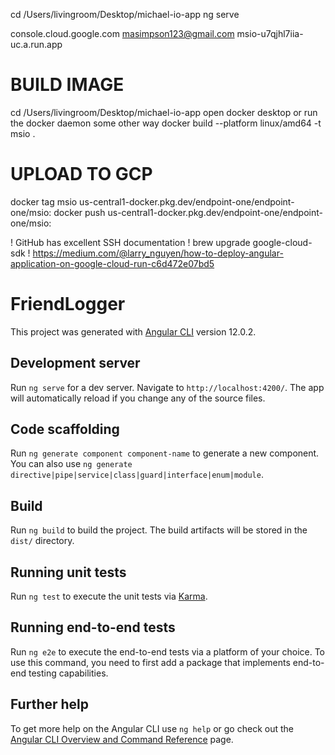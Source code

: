 cd /Users/livingroom/Desktop/michael-io-app
ng serve

console.cloud.google.com
masimpson123@gmail.com
msio-u7qjhl7iia-uc.a.run.app

# BUILD IMAGE
cd /Users/livingroom/Desktop/michael-io-app
open docker desktop or run the docker daemon some other way
docker build --platform linux/amd64 -t msio .

# UPLOAD TO GCP
docker tag msio us-central1-docker.pkg.dev/endpoint-one/endpoint-one/msio:<mmddyy>
docker push us-central1-docker.pkg.dev/endpoint-one/endpoint-one/msio:<mmddyy>

! GitHub has excellent SSH documentation
! brew upgrade google-cloud-sdk
! https://medium.com/@larry_nguyen/how-to-deploy-angular-application-on-google-cloud-run-c6d472e07bd5

# FriendLogger

This project was generated with [Angular CLI](https://github.com/angular/angular-cli) version 12.0.2.

## Development server

Run `ng serve` for a dev server. Navigate to `http://localhost:4200/`. The app will automatically reload if you change any of the source files.

## Code scaffolding

Run `ng generate component component-name` to generate a new component. You can also use `ng generate directive|pipe|service|class|guard|interface|enum|module`.

## Build

Run `ng build` to build the project. The build artifacts will be stored in the `dist/` directory.

## Running unit tests

Run `ng test` to execute the unit tests via [Karma](https://karma-runner.github.io).

## Running end-to-end tests

Run `ng e2e` to execute the end-to-end tests via a platform of your choice. To use this command, you need to first add a package that implements end-to-end testing capabilities.

## Further help

To get more help on the Angular CLI use `ng help` or go check out the [Angular CLI Overview and Command Reference](https://angular.io/cli) page.
